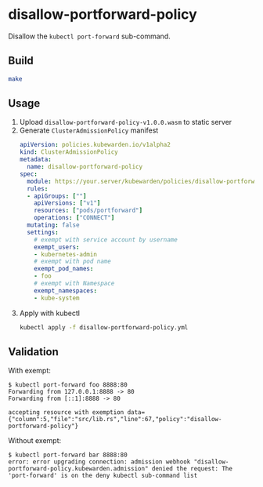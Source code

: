 # disallow-portforward-policy

Disallow the `kubectl port-forward` sub-command.

## Build

```bash
make
```

## Usage

1. Upload `disallow-portforward-policy-v1.0.0.wasm` to static server
2. Generate `ClusterAdmissionPolicy` manifest
    ```yaml
    apiVersion: policies.kubewarden.io/v1alpha2
    kind: ClusterAdmissionPolicy
    metadata:
      name: disallow-portforward-policy
    spec:
      module: https://your.server/kubewarden/policies/disallow-portforward-policy-v1.0.0.wasm
      rules:
      - apiGroups: [""]
        apiVersions: ["v1"]
        resources: ["pods/portforward"]
        operations: ["CONNECT"]
      mutating: false
      settings:
        # exempt with service account by username
        exempt_users:
        - kubernetes-admin
        # exempt with pod name
        exempt_pod_names:
        - foo
        # exempt with Namespace
        exempt_namespaces:
        - kube-system
    ```
3. Apply with kubectl
   ```bash
   kubectl apply -f disallow-portforward-policy.yml
   ```

## Validation

With exempt:

```
$ kubectl port-forward foo 8888:80
Forwarding from 127.0.0.1:8888 -> 80
Forwarding from [::1]:8888 -> 80
```

```
accepting resource with exemption data={"column":5,"file":"src/lib.rs","line":67,"policy":"disallow-portforward-policy"}
```

Without exempt:

```
$ kubectl port-forward bar 8888:80
error: error upgrading connection: admission webhook "disallow-portforward-policy.kubewarden.admission" denied the request: The 'port-forward' is on the deny kubectl sub-command list
```
